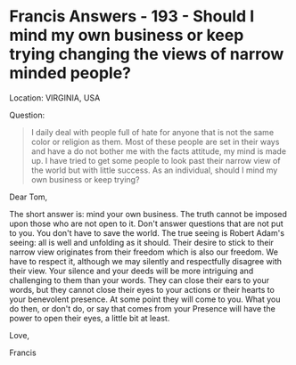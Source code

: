 # Francis Answers - 193 - Should I mind my own business or keep trying changing the views of narrow minded people? 

Location: VIRGINIA, USA

Question:

>I daily deal with people full of hate for anyone that is not the same color or religion as them. Most of these people are set in their ways and have a do not bother me with the facts attitude, my mind is made up. I have tried to get some people to look past their narrow view of the world but with little success. As an individual, should I mind my own business or keep trying?

Dear Tom,

The short answer is: mind your own business. The truth cannot be imposed upon those who are not open to it. Don't answer questions that are not put to you. You don't have to save the world. The true seeing is Robert Adam's seeing: all is well and unfolding as it should. Their desire to stick to their narrow view originates from their freedom which is also our freedom. We have to respect it, although we may silently and respectfully disagree with their view. Your silence and your deeds will be more intriguing and challenging to them than your words. They can close their ears to your words, but they cannot close their eyes to your actions or their hearts to your benevolent presence. At some point they will come to you. What you do then, or don't do, or say that comes from your Presence will have the power to open their eyes, a little bit at least.

Love,

Francis

